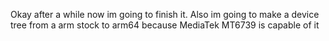 Okay after a while now im going to finish it. Also im going to make a device tree from a arm stock to arm64 because MediaTek MT6739 is capable of it
